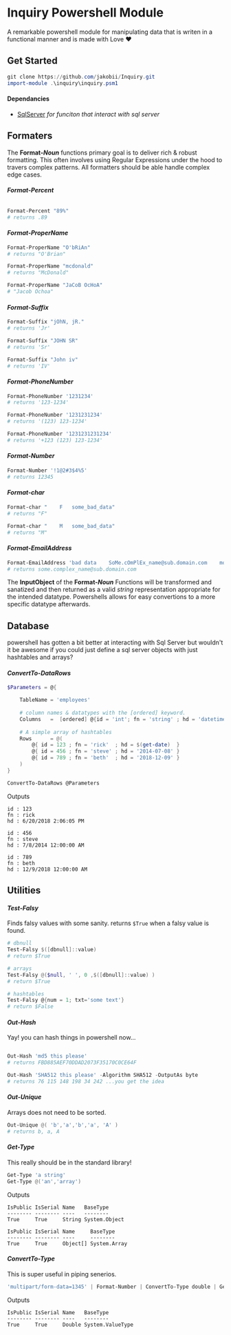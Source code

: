 # Inquiry Powershell Module
A remarkable powershell module for manipulating data that is writen in a functional manner and is made with Love ❤️

## Get Started
```powershell
git clone https://github.com/jakobii/Inquiry.git
import-module .\inquiry\inquiry.psm1
```

#### Dependancies
 - [SqlServer](https://docs.microsoft.com/en-us/sql/powershell/download-sql-server-ps-module) *for funciton that interact with sql server*




## Formaters

The **Format-*Noun*** functions primary goal is to deliver rich & robust formatting. This often involves using Regular Expressions under the hood to travers complex patterns. All formatters should be able handle complex edge cases. 


#### *Format-Percent*
```powershell

Format-Percent "89%"
# returns .89
```

#### *Format-ProperName*
```powershell
Format-ProperName "O'bRiAn"
# returns "O'Brian"

Format-ProperName "mcdonald"
# returns "McDonald" 

Format-ProperName "JaCoB OcHoA"
# "Jacob Ochoa"
```
#### *Format-Suffix*
```powershell
Format-Suffix "jOhN, jR."
# returns 'Jr'

Format-Suffix "JOHN SR"
# returns 'Sr'

Format-Suffix "John iv"
# returns 'IV' 
```
#### *Format-PhoneNumber*
```powershell
Format-PhoneNumber '1231234'
# returns '123-1234'

Format-PhoneNumber '1231231234'
# returns '(123) 123-1234' 

Format-PhoneNumber '1231231231234'
# returns '+123 (123) 123-1234'
```
#### *Format-Number*
```powershell
Format-Number '!1@2#3$4%5'
# returns 12345 
```

#### *Format-char*
```powershell
Format-char "    F   some_bad_data"
# returns "F"

Format-char "    M   some_bad_data"
# returns "M"
```

#### *Format-EmailAddress*
```powershell
Format-EmailAddress 'bad data    SoMe.cOmPlEx_name@sub.domain.com    more bad data?' 
# returns some.complex_name@sub.domain.com
```

The **InputObject** of the **Format-*Noun*** Functions will be transformed and sanatized and then returned as a valid *string* representation appropriate for the intended datatype. Powershells allows for easy convertions to a more specific datatype afterwards.



## Database
powershell has gotten a bit better at interacting with Sql Server but wouldn't it be awesome if you could just define a sql server objects with just hashtables and arrays?

#### *ConvertTo-DataRows*
```powershell
$Parameters = @{

    TableName = 'employees'
    
    # column names & datatypes with the [ordered] keyword.
    Columns   =  [ordered] @{id = 'int'; fn = 'string' ; hd = 'datetime'}
    
    # A simple array of hashtables
    Rows      = @(
        @{ id = 123 ; fn = 'rick'  ; hd = $(get-date)  }
        @{ id = 456 ; fn = 'steve' ; hd = '2014-07-08' }
        @{ id = 789 ; fn = 'beth'  ; hd = '2018-12-09' }
    )
}

ConvertTo-DataRows @Parameters
```
Outputs
```
id : 123
fn : rick
hd : 6/20/2018 2:06:05 PM

id : 456
fn : steve
hd : 7/8/2014 12:00:00 AM

id : 789
fn : beth
hd : 12/9/2018 12:00:00 AM
```

## Utilities


#### *Test-Falsy* 
Finds falsy values with some sanity. returns `$True` when a falsy value is found.
```powershell
# dbnull
Test-Falsy $([dbnull]::value)
# return $True

# arrays
Test-Falsy @($null, ' ', 0 ,$([dbnull]::value) )
# return $True

# hashtables
Test-Falsy @{num = 1; txt='some text'}
# return $False
```


#### *Out-Hash* 
Yay! you can hash things in powershell now...
```powershell

Out-Hash 'md5 this please'
# returns FBD885AEF70DDAD2073F35170C0CE64F

Out-Hash 'SHA512 this please' -Algorithm SHA512 -OutputAs byte
# returns 76 115 148 198 34 242 ...you get the idea
```


#### *Out-Unique* 
Arrays does not need to be sorted.
```powershell
Out-Unique @( 'b','a','b','a', 'A' )
# returns b, a, A
```
#### *Get-Type*
This really should be in the standard library!
```powershell
Get-Type 'a string'
Get-Type @('an','array')
```
Outputs
```
IsPublic IsSerial Name   BaseType
-------- -------- ----   --------
True     True     String System.Object

IsPublic IsSerial Name     BaseType
-------- -------- ----     --------
True     True     Object[] System.Array

```
#### *ConvertTo-Type*
This is super useful in piping senerios.
```powershell
'multipart/form-data=1345' | Format-Number | ConvertTo-Type double | Get-Type
```
Outputs
```
IsPublic IsSerial Name   BaseType
-------- -------- ----   --------
True     True     Double System.ValueType
```






